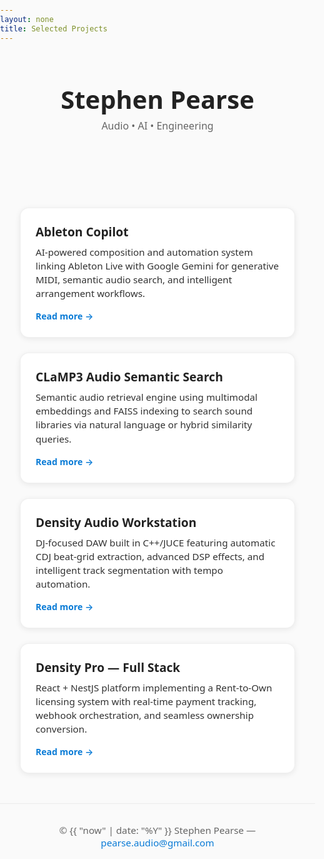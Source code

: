 ```yaml
---
layout: none
title: Selected Projects
---
```


<style>
/* --- Color system --- */
:root {
  --bg: #fafafa;
  --text: #222;
  --muted: #666;
  --card: #ffffff;
  --link: #0a7bd6;
  --shadow: 0 2px 10px rgba(0,0,0,0.08);
  --shadow-hover: 0 4px 16px rgba(0,0,0,0.12);
  --border: rgba(0,0,0,0.06);
}

@media (prefers-color-scheme: dark) {
  :root {
    --bg: #0e0f12;
    --text: #e7e7ea;
    --muted: #a2a2ad;
    --card: #15171c;
    --link: #6bb6ff;
    --shadow: 0 1px 0 rgba(255,255,255,0.06);
    --shadow-hover: 0 2px 0 rgba(255,255,255,0.08);
    --border: rgba(255,255,255,0.08);
  }
}

html, body {
  background: var(--bg);
  color: var(--text);
  margin: 0;
  padding: 0;
  -webkit-font-smoothing: antialiased;
  -moz-osx-font-smoothing: grayscale;
}

body { font-family: system-ui, -apple-system, "Segoe UI", Roboto, sans-serif; }

a { color: var(--link); text-decoration: none; }
a:hover { text-decoration: underline; }

header {
  text-align: center;
  padding: 3rem 1rem 2rem;
}
header h1 {
  font-size: 2.5rem;
  margin: 0 0 .3rem 0;
}
header p {
  font-size: 1rem;
  color: var(--muted);
  margin: 0;
}

.container {
  display: grid;
  grid-template-columns: repeat(auto-fit, minmax(320px, 1fr));
  gap: 1.5rem;
  padding: 2rem;
  max-width: 1100px;
  margin: auto;
}

.card {
  background: var(--card);
  border: 1px solid var(--border);
  border-radius: 14px;
  padding: 1.5rem;
  box-shadow: var(--shadow);
  transition: transform 0.2s ease, box-shadow 0.2s ease, border-color .2s ease;
  display: flex;
  flex-direction: column;
  justify-content: space-between;
}
.card:hover {
  transform: translateY(-3px);
  box-shadow: var(--shadow-hover);
  border-color: var(--link);
}
.card h2 {
  font-size: 1.2rem;
  margin: 0 0 .5rem 0;
}
.card p {
  font-size: .95rem;
  line-height: 1.45;
  color: var(--text);
  opacity: .92;
  margin: 0 0 1rem 0;
}
.card a {
  font-weight: 600;
}

footer {
  text-align: center;
  padding: 2rem 1rem 3rem;
  color: var(--muted);
  font-size: .95rem;
  border-top: 1px solid var(--border);
  margin-top: 1rem;
}
</style>

<header>
  <h1>Stephen Pearse</h1>
  <p>Audio • AI • Engineering</p>
</header>

<div class="container">
  <div class="card">
    <h2>Ableton Copilot</h2>
    <p>AI-powered composition and automation system linking Ableton Live with Google Gemini for generative MIDI, semantic audio search, and intelligent arrangement workflows.</p>
    <a href="{{ site.baseurl }}/projects/01-Ableton-Copilot.md">Read&nbsp;more&nbsp;→</a>
  </div>

  <div class="card">
    <h2>CLaMP3 Audio Semantic Search</h2>
    <p>Semantic audio retrieval engine using multimodal embeddings and FAISS indexing to search sound libraries via natural language or hybrid similarity queries.</p>
    <a href="{{ site.baseurl }}/projects/02-CLaMP3-Audio-Semantic-Search.md">Read&nbsp;more&nbsp;→</a>
  </div>

  <div class="card">
    <h2>Density Audio Workstation</h2>
    <p>DJ-focused DAW built in C++/JUCE featuring automatic CDJ beat-grid extraction, advanced DSP effects, and intelligent track segmentation with tempo automation.</p>
    <a href="{{ site.baseurl }}/projects/03-Density-DAW.md">Read&nbsp;more&nbsp;→</a>
  </div>

  <div class="card">
    <h2>Density Pro — Full Stack</h2>
    <p>React + NestJS platform implementing a Rent-to-Own licensing system with real-time payment tracking, webhook orchestration, and seamless ownership conversion.</p>
    <a href="{{ site.baseurl }}/projects/04-Density-Pro-Full-Stack.md">Read&nbsp;more&nbsp;→</a>
  </div>
</div>

<footer>
  © {{ "now" | date: "%Y" }} Stephen Pearse — <a href="mailto:pearse.audio@gmail.com">pearse.audio@gmail.com</a>
</footer>
